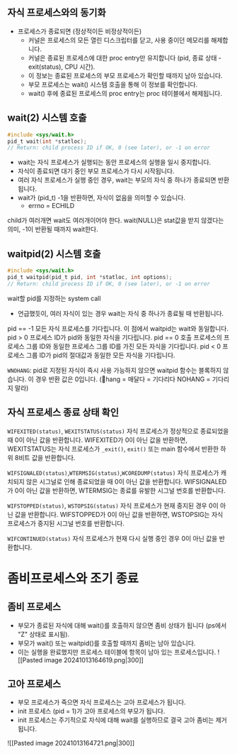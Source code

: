 ## 자식 프로세스와의 동기화
- 프로세스가 종료되면 (정상적이든 비정상적이든)
  - 커널은 프로세스의 모든 열린 디스크립터를 닫고, 사용 중이던 메모리를 해제합니다.
  - 커널은 종료된 프로세스에 대한 proc entry만 유지합니다 (pid, 종료 상태 - exit(status), CPU 시간).
  - 이 정보는 종료된 프로세스의 부모 프로세스가 확인할 때까지 남아 있습니다.
  - 부모 프로세스는 wait() 시스템 호출을 통해 이 정보를 확인합니다.
  - wait() 후에 종료된 프로세스의 proc entry는 proc 테이블에서 해제됩니다.
## wait(2) 시스템 호출
```c
#include <sys/wait.h>
pid_t wait(int *statloc);
// Return: child process ID if OK, 0 (see later), or -1 on error
```
- wait는 자식 프로세스가 실행되는 동안 프로세스의 실행을 일시 중지합니다.
- 자식이 종료되면 대기 중인 부모 프로세스가 다시 시작됩니다.
- 여러 자식 프로세스가 실행 중인 경우, wait는 부모의 자식 중 하나가 종료되면 반환됩니다.
- wait가 (pid_t) -1을 반환하면, 자식이 없음을 의미할 수 있습니다.
  - errno = ECHILD

child가 여러개면 wait도 여러개이어야 한다.
wait(NULL)은 stat값을 받지 않겠다는 의미, -1이 반환될 때까지 wait한다.

## waitpid(2) 시스템 호출
```c
#include <sys/wait.h>
pid_t waitpid(pid_t pid, int *statloc, int options);
// Return: child process ID if OK, 0 (see later), or -1 on error
```
wait할 pid를 지정하는 system call
- 언급했듯이, 여러 자식이 있는 경우 wait는 자식 중 하나가 종료될 때 반환됩니다.

pid == -1 모든 자식 프로세스를 기다립니다. 이 점에서 waitpid는 wait와 동일합니다.
pid > 0 프로세스 ID가 pid와 동일한 자식을 기다립니다.
pid == 0 호출 프로세스의 프로세스 그룹 ID와 동일한 프로세스 그룹 ID를 가진 모든 자식을 기다립니다.
pid < 0 프로세스 그룹 ID가 pid의 절대값과 동일한 모든 자식을 기다립니다.

`WNOHANG`: pid로 지정된 자식이 즉시 사용 가능하지 않으면 waitpid 함수는 블록하지 않습니다. 
이 경우 반환 값은 0입니다. (hang = 매달다 = 기다리다 NOHANG = 기다리지 말라)
## 자식 프로세스 종료 상태 확인
`WIFEXITED(status)`, `WEXITSTATUS(status)`
자식 프로세스가 정상적으로 종료되었을 때 0이 아닌 값을 반환합니다. WIFEXITED가 0이 아닌 값을 반환하면, WEXITSTATUS는 자식 프로세스가 `_exit()`, `exit()` 또는 main 함수에서 반환한 하위 8비트 값을 반환합니다.

`WIFSIGNALED(status)`,`WTERMSIG(status)`,`WCOREDUMP(status)` 
자식 프로세스가 캐치되지 않은 시그널로 인해 종료되었을 때 0이 아닌 값을 반환합니다. WIFSIGNALED가 0이 아닌 값을 반환하면, WTERMSIG는 종료를 유발한 시그널 번호를 반환합니다.

`WIFSTOPPED(status)`, `WSTOPSIG(status)` 
자식 프로세스가 현재 중지된 경우 0이 아닌 값을 반환합니다. WIFSTOPPED가 0이 아닌 값을 반환하면, WSTOPSIG는 자식 프로세스가 중지된 시그널 번호를 반환합니다.

`WIFCONTINUED(status)` 
자식 프로세스가 현재 다시 실행 중인 경우 0이 아닌 값을 반환합니다.

# 좀비프로세스와 조기 종료

## 좀비 프로세스
- 부모가 종료된 자식에 대해 wait()를 호출하지 않으면 좀비 상태가 됩니다 (ps에서 "Z" 상태로 표시됨).
- 부모가 wait() 또는 waitpid()를 호출할 때까지 좀비는 남아 있습니다.
- 이는 실행을 완료했지만 프로세스 테이블에 항목이 남아 있는 프로세스입니다.
![[Pasted image 20241013164619.png|300]]
## 고아 프로세스
- 부모 프로세스가 죽으면 자식 프로세스는 고아 프로세스가 됩니다.
- init 프로세스 (pid = 1)가 고아 프로세스의 부모가 됩니다.
- init 프로세스는 주기적으로 자식에 대해 wait를 실행하므로 결국 고아 좀비는 제거됩니다.

![[Pasted image 20241013164721.png|300]]